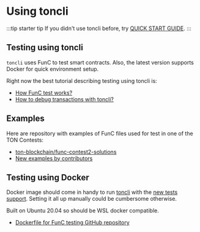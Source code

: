 # Using toncli

:::tip starter tip
If you didn't use toncli before, try [QUICK START GUIDE](https://github.com/disintar/toncli/blob/master/docs/quick_start_guide.md).
:::

## Testing using toncli

`toncli` uses FunC to test smart contracts. Also, the latest version supports Docker for quick environment setup.

Right now the best tutorial describing testing using toncli is:
* [How FunC test works?](https://github.com/disintar/toncli/blob/master/docs/advanced/func_tests_new.md)
* [How to debug transactions with toncli?](https://github.com/disintar/toncli/blob/master/docs/advanced/transaction_debug.md)

## Examples

Here are repository with examples of FunC files used for test in one of the TON Contests:
* [ton-blockchain/func-contest2-solutions](https://github.com/ton-blockchain/func-contest2-solutions)
* [New examples by contributors](/develop/smart-contracts/sdk/toncli#examples)

## Testing using Docker

Docker image should come in handy to run [toncli](https://github.com/disintar/toncli) with the [new tests support](https://github.com/disintar/toncli/blob/master/docs/advanced/func_tests_new.md). Setting it all up manually could be cumbersome otherwise.

Built on Ubuntu 20.04 so should be WSL docker compatible.

* [Dockerfile for FunC testing GitHub repository](https://github.com/Trinketer22/func_docker)